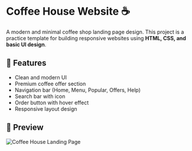 # Coffee House Website ☕  

A modern and minimal coffee shop landing page design. This project is a practice template for building responsive websites using **HTML, CSS, and basic UI design**.  

## 🚀 Features  
- Clean and modern UI  
- Premium coffee offer section  
- Navigation bar (Home, Menu, Popular, Offers, Help)  
- Search bar with icon  
- Order button with hover effect  
- Responsive layout design  

## 📸 Preview  
![Coffee House Landing Page](https://www.figma.com/design/JSkZE7P7204gjt5ovdko4L/Coffee-Web?node-id=2-2&t=auUKYkDrn2cRmyhQ-1)  
